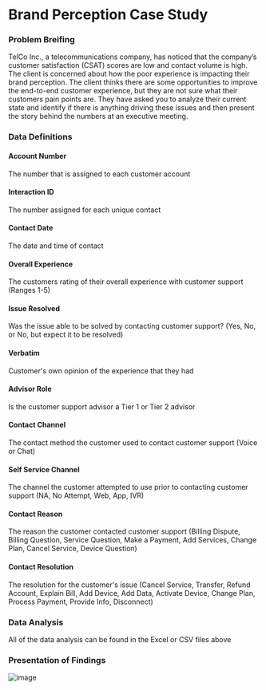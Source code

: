 # Brand Perception Case Study
 
### Problem Breifing
TelCo Inc., a telecommunications company, has noticed that the company’s customer satisfaction (CSAT)
scores are low and contact volume is high.
The client is concerned about how the poor experience is impacting their brand perception. The client
thinks there are some opportunities to improve the end-to-end customer experience, but they are not sure
what their customers pain points are.
They have asked you to analyze their current state and identify if there is anything driving these issues
and then present the story behind the numbers at an executive meeting.

### Data Definitions
#### Account Number
The number that is assigned to each customer account

#### Interaction ID
The number assigned for each unique contact

#### Contact Date
The date and time of contact

#### Overall Experience
The customers rating of their overall experience with customer support (Ranges 1-5)

#### Issue Resolved
Was the issue able to be solved by contacting customer support? (Yes, No, or No, but expect it to be resolved)

#### Verbatim
Customer's own opinion of the experience that they had

#### Advisor Role
Is the customer support advisor a Tier 1 or Tier 2 advisor

#### Contact Channel
The contact method the customer used to contact customer support (Voice or Chat)

#### Self Service Channel
The channel the customer attempted to use prior to contacting customer support (NA, No Attempt, Web, App, IVR)

#### Contact Reason
The reason the customer contacted customer support (Billing Dispute, Billing Question, Service Question, Make a Payment, Add Services, Change Plan, Cancel Service, Device Question)

#### Contact Resolution
The resolution for the customer's issue (Cancel Service, Transfer, Refund Account, Explain Bill, Add Device, Add Data, Activate Device, Change Plan, Process Payment, Provide Info, Disconnect)

### Data Analysis
All of the data analysis can be found in the Excel or CSV files above

### Presentation of Findings
![image](https://gyazo.com/62e04c4fb3d1aad470b19b2cc6188ec3)




